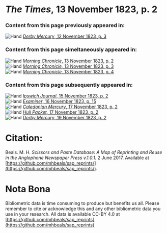 # *The Times*, 13 November 1823, p. 2  
  
### Content from this page previously appeared in:  
![Hand](http://scissorsandpaste.net/wp-content/uploads/2017/06/smallhandpointer.png) [*Derby Mercury*, 12 November 1823, p. 3](https://mhbeals.github.io/sap_html/Derby-Mercury/Derby-Mercury-12-November-1823-p-3)  
  
### Content from this page simeltaneously appeared in:  
![Hand](http://scissorsandpaste.net/wp-content/uploads/2017/06/smallhandpointer.png) [*Morning Chronicle*, 13 November 1823, p. 2](https://mhbeals.github.io/sap_html/Morning-Chronicle/Morning-Chronicle-13-November-1823-p-2)  
![Hand](http://scissorsandpaste.net/wp-content/uploads/2017/06/smallhandpointer.png) [*Morning Chronicle*, 13 November 1823, p. 3](https://mhbeals.github.io/sap_html/Morning-Chronicle/Morning-Chronicle-13-November-1823-p-3)  
![Hand](http://scissorsandpaste.net/wp-content/uploads/2017/06/smallhandpointer.png) [*Morning Chronicle*, 13 November 1823, p. 4](https://mhbeals.github.io/sap_html/Morning-Chronicle/Morning-Chronicle-13-November-1823-p-4)  
  
### Content from this page subsequently appeared in:  
![Hand](http://scissorsandpaste.net/wp-content/uploads/2017/06/smallhandpointer.png) [*Ipswich Journal*, 15 November 1823, p. 2](https://mhbeals.github.io/sap_html/Ipswich-Journal/Ipswich-Journal-15-November-1823-p-2)  
![Hand](http://scissorsandpaste.net/wp-content/uploads/2017/06/smallhandpointer.png) [*Examiner*, 16 November 1823, p. 15](https://mhbeals.github.io/sap_html/Examiner/Examiner-16-November-1823-p-15)  
![Hand](http://scissorsandpaste.net/wp-content/uploads/2017/06/smallhandpointer.png) [*Caledonian Mercury*, 17 November 1823, p. 2](https://mhbeals.github.io/sap_html/Caledonian-Mercury/Caledonian-Mercury-17-November-1823-p-2)  
![Hand](http://scissorsandpaste.net/wp-content/uploads/2017/06/smallhandpointer.png) [*Hull Packet*, 17 November 1823, p. 2](https://mhbeals.github.io/sap_html/Hull-Packet/Hull-Packet-17-November-1823-p-2)  
![Hand](http://scissorsandpaste.net/wp-content/uploads/2017/06/smallhandpointer.png) [*Derby Mercury*, 19 November 1823, p. 2](https://mhbeals.github.io/sap_html/Derby-Mercury/Derby-Mercury-19-November-1823-p-2)  


# Citation: 

Beals. M. H. *Scissors and Paste Database: A Map of Reprinting and Reuse in the Anglophone Newspaper Press v.1.0.1.* 2 June 2017. Available at [https://github.com/mhbeals/sap_reprints/](https://github.com/mhbeals/sap_reprints/). 

# Nota Bona

Bibliometric data is time consuming to produce but benefits us all. Please remember to cite or acknowledge this and any other bibliometric data you use in your research. All data is available CC-BY 4.0 at [https://github.com/mhbeals/sap_reprints](https://github.com/mhbeals/sap_reprints)